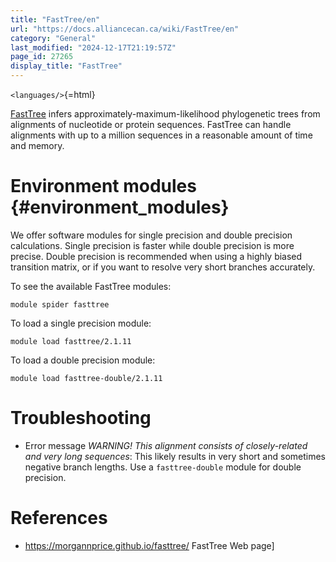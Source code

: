 ```yaml
---
title: "FastTree/en"
url: "https://docs.alliancecan.ca/wiki/FastTree/en"
category: "General"
last_modified: "2024-12-17T21:19:57Z"
page_id: 27265
display_title: "FastTree"
---
```


`<languages/>`{=html}

[FastTree](https://morgannprice.github.io/fasttree/) infers approximately-maximum-likelihood phylogenetic trees from alignments of nucleotide or protein sequences. FastTree can handle alignments with up to a million sequences in a reasonable amount of time and memory.

# Environment modules {#environment_modules}

We offer software modules for single precision and double precision calculations. Single precision is faster while double precision is more precise. Double precision is recommended when using a highly biased transition matrix, or if you want to resolve very short branches accurately.

To see the available FastTree modules:

`module spider fasttree`

To load a single precision module:

`module load fasttree/2.1.11`

To load a double precision module:

`module load fasttree-double/2.1.11`

# Troubleshooting

- Error message *WARNING! This alignment consists of closely-related and very long sequences*: This likely results in very short and sometimes negative branch lengths. Use a `fasttree-double` module for double precision.

# References

- <https://morgannprice.github.io/fasttree/> FastTree Web page\]
